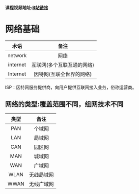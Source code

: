 #### 课程视频地址:[B站链接](https://www.bilibili.com/video/BV1Dg4y187bZ) 

# 网络基础

|   术语   |            备注            |
| :------: | :------------------------: |
| network  |            网络            |
| internet | 互联网(多个互联互通的网络) |
| Internet |  因特网(互联全世界的网络)  |

ISP：因特网服务提供商，向用户提供互联网接入业务，俗称运营商。

## 网络的类型:覆盖范围不同，组网技术不同

| 类型 |    备注    |
| :--: | :--------: |
| PAN  |   个域网   |
| LAN  |   局域网   |
| CAN  |   园区网   |
| MAN  |   城域网   |
| WAN  |   广域网   |
| WLAN | 无线局域网 |
| WWAN | 无线广域网 |

